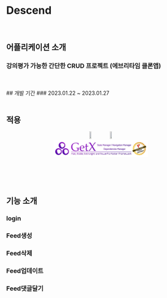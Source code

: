 # Descend
<br/>

## 어플리케이션 소개
### 강의평가 가능한 간단한 CRUD 프로젝트 (에브리타임 클론앱)

<br/>
<br/>
## 개발 기간
### 2023.01.22 ~ 2023.01.27
<br/> 
<br/>

## 적용
<div align = "center"> 
<img src = "https://img.shields.io/badge/flutter-02569B?style=flat&logo=flutter" width="10%" height="10%"/>
<img src = "https://img.shields.io/badge/Dart-0175C2?style=flat&logo=dart" width="10%" height="10%" />
<br/>                   
<img src="https://raw.githubusercontent.com/jonataslaw/getx-community/master/get.png" width="50%" height="50%" />
</div>
<br/>
<br/>
<br/>
<br/>


## 기능 소개

### login

### Feed생성

### Feed삭제

### Feed업데이트

### Feed댓글달기
